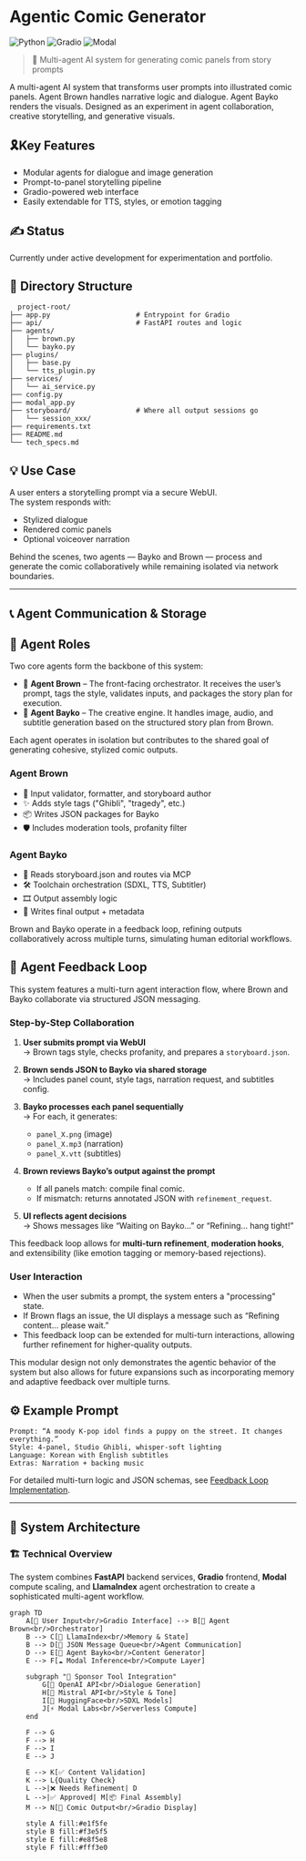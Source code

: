 # Agentic Comic Generator

![Python](https://img.shields.io/badge/language-python-blue)
![Gradio](https://img.shields.io/badge/frontend-Gradio-orange)
![Modal](https://img.shields.io/badge/backend-Modal-lightgrey)

> 🎨 Multi-agent AI system for generating comic panels from story prompts

A multi-agent AI system that transforms user prompts into illustrated comic panels. Agent Brown handles narrative logic and dialogue. Agent Bayko renders the visuals. Designed as an experiment in agent collaboration, creative storytelling, and generative visuals.

## 🎗️Key Features

- Modular agents for dialogue and image generation
- Prompt-to-panel storytelling pipeline
- Gradio-powered web interface
- Easily extendable for TTS, styles, or emotion tagging

## ✍️ Status

Currently under active development for experimentation and portfolio.

## 📁 Directory Structure

```text
  project-root/
├── app.py                     # Entrypoint for Gradio
├── api/                       # FastAPI routes and logic
├── agents/
│   ├── brown.py
│   └── bayko.py
├── plugins/
│   ├── base.py
│   └── tts_plugin.py
├── services/
│   └── ai_service.py
├── config.py
├── modal_app.py
├── storyboard/                # Where all output sessions go
│   └── session_xxx/
├── requirements.txt
├── README.md
└── tech_specs.md
```

## 💡 Use Case

A user enters a storytelling prompt via a secure WebUI.  
The system responds with:

- Stylized dialogue
- Rendered comic panels
- Optional voiceover narration

Behind the scenes, two agents — Bayko and Brown — process and generate the comic collaboratively while remaining isolated via network boundaries.

---

## 📞 Agent Communication & Storage

## 👥 Agent Roles

Two core agents form the backbone of this system:

- 🤖 **Agent Brown** – The front-facing orchestrator. It receives the user’s prompt, tags the style, validates inputs, and packages the story plan for execution.
- 🧠 **Agent Bayko** – The creative engine. It handles image, audio, and subtitle generation based on the structured story plan from Brown.

Each agent operates in isolation but contributes to the shared goal of generating cohesive, stylized comic outputs.

### Agent Brown

- 🔹 Input validator, formatter, and storyboard author
- ✨ Adds style tags ("Ghibli", "tragedy", etc.)
- 📦 Writes JSON packages for Bayko
- 🛡️ Includes moderation tools, profanity filter

### Agent Bayko

- 🧠 Reads storyboard.json and routes via MCP
- 🛠️ Toolchain orchestration (SDXL, TTS, Subtitler)
- 🎞️ Output assembly logic
- 🔄 Writes final output + metadata

Brown and Bayko operate in a feedback loop, refining outputs collaboratively across multiple turns, simulating human editorial workflows.

## 🔁 Agent Feedback Loop

This system features a multi-turn agent interaction flow, where Brown and Bayko collaborate via structured JSON messaging.

### Step-by-Step Collaboration

1. **User submits prompt via WebUI**  
   → Brown tags style, checks profanity, and prepares a `storyboard.json`.

2. **Brown sends JSON to Bayko via shared storage**  
   → Includes panel count, style tags, narration request, and subtitles config.

3. **Bayko processes each panel sequentially**  
   → For each, it generates:

   - `panel_X.png` (image)
   - `panel_X.mp3` (narration)
   - `panel_X.vtt` (subtitles)

4. **Brown reviews Bayko’s output against the prompt**

   - If all panels match: compile final comic.
   - If mismatch: returns annotated JSON with `refinement_request`.

5. **UI reflects agent decisions**  
   → Shows messages like “Waiting on Bayko…” or “Refining… hang tight!”

This feedback loop allows for **multi-turn refinement**, **moderation hooks**, and extensibility (like emotion tagging or memory-based rejections).

### User Interaction

- When the user submits a prompt, the system enters a "processing" state.
- If Brown flags an issue, the UI displays a message such as “Refining content… please wait.”
- This feedback loop can be extended for multi-turn interactions, allowing further refinement for higher-quality outputs.

This modular design not only demonstrates the agentic behavior of the system but also allows for future expansions such as incorporating memory and adaptive feedback over multiple turns.

## ⚙️ Example Prompt

```text
Prompt: “A moody K-pop idol finds a puppy on the street. It changes everything.”
Style: 4-panel, Studio Ghibli, whisper-soft lighting
Language: Korean with English subtitles
Extras: Narration + backing music
```

For detailed multi-turn logic and JSON schemas, see [Feedback Loop Implementation](./tech_specs.md#-multi-turn-agent-communication).

---

## 🧠 System Architecture

### 🏗️ Technical Overview

The system combines **FastAPI** backend services, **Gradio** frontend, **Modal** compute scaling, and **LlamaIndex** agent orchestration to create a sophisticated multi-agent workflow.

```mermaid
graph TD
    A[👤 User Input<br/>Gradio Interface] --> B[🤖 Agent Brown<br/>Orchestrator]
    B --> C[🧠 LlamaIndex<br/>Memory & State]
    B --> D[📨 JSON Message Queue<br/>Agent Communication]
    D --> E[🎨 Agent Bayko<br/>Content Generator]
    E --> F[☁️ Modal Inference<br/>Compute Layer]

    subgraph "🎯 Sponsor Tool Integration"
        G[🤖 OpenAI API<br/>Dialogue Generation]
        H[🦙 Mistral API<br/>Style & Tone]
        I[🤗 HuggingFace<br/>SDXL Models]
        J[⚡ Modal Labs<br/>Serverless Compute]
    end

    F --> G
    F --> H
    F --> I
    E --> J

    E --> K[✅ Content Validation]
    K --> L{Quality Check}
    L -->|❌ Needs Refinement| D
    L -->|✅ Approved| M[📦 Final Assembly]
    M --> N[🎨 Comic Output<br/>Gradio Display]

    style A fill:#e1f5fe
    style B fill:#f3e5f5
    style E fill:#e8f5e8
    style F fill:#fff3e0
```
